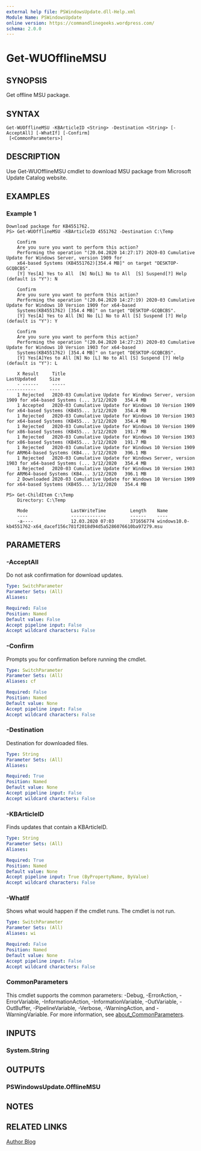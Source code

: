 ```yaml
---
external help file: PSWindowsUpdate.dll-Help.xml
Module Name: PSWindowsUpdate
online version: https://commandlinegeeks.wordpress.com/
schema: 2.0.0
---
```


# Get-WUOfflineMSU

## SYNOPSIS
Get offline MSU package.

## SYNTAX

```
Get-WUOfflineMSU -KBArticleID <String> -Destination <String> [-AcceptAll] [-WhatIf] [-Confirm]
 [<CommonParameters>]
```

## DESCRIPTION
Use Get-WUOfflineMSU cmdlet to download MSU package from Microsoft Update Catalog website.

## EXAMPLES

### Example 1
```
Download package for KB4551762.
PS> Get-WUOfflineMSU -KBArticleID 4551762 -Destination C:\Temp                                              

    Confirm
    Are you sure you want to perform this action?
    Performing the operation "(20.04.2020 14:27:17) 2020-03 Cumulative Update for Windows Server, version 1909 for
    x64-based Systems (KB4551762)[354.4 MB]" on target "DESKTOP-GCQBCBS".
    [Y] Yes[A] Yes to All  [N] No[L] No to All  [S] Suspend[?] Help (default is "Y"): N

    Confirm
    Are you sure you want to perform this action?
    Performing the operation "(20.04.2020 14:27:19) 2020-03 Cumulative Update for Windows 10 Version 1909 for x64-based
    Systems(KB4551762) [354.4 MB]" on target "DESKTOP-GCQBCBS".
    [Y] Yes[A] Yes to All [N] No [L] No to All [S] Suspend [?] Help (default is "Y"): Y

    Confirm
    Are you sure you want to perform this action?
    Performing the operation "(20.04.2020 14:27:23) 2020-03 Cumulative Update for Windows 10 Version 1903 for x64-based
    Systems(KB4551762) [354.4 MB]" on target "DESKTOP-GCQBCBS".
    [Y] Yes[A]Yes to All [N] No [L] No to All [S] Suspend [?] Help (default is "Y"): L

    X Result     Title                                                                                 LastUpdated     Size
    - ------     -----                                                                                 -----------     ----
    1 Rejected   2020-03 Cumulative Update for Windows Server, version 1909 for x64-based Systems (... 3/12/2020   354.4 MB
    1 Accepted   2020-03 Cumulative Update for Windows 10 Version 1909 for x64-based Systems (KB455... 3/12/2020   354.4 MB
    1 Rejected   2020-03 Cumulative Update for Windows 10 Version 1903 for x64-based Systems (KB455... 3/12/2020   354.4 MB
    1 Rejected   2020-03 Cumulative Update for Windows 10 Version 1909 for x86-based Systems (KB455... 3/12/2020   191.7 MB
    1 Rejected   2020-03 Cumulative Update for Windows 10 Version 1903 for x86-based Systems (KB455... 3/12/2020   191.7 MB
    1 Rejected   2020-03 Cumulative Update for Windows 10 Version 1909 for ARM64-based Systems (KB4... 3/12/2020   396.1 MB
    1 Rejected   2020-03 Cumulative Update for Windows Server, version 1903 for x64-based Systems (... 3/12/2020   354.4 MB
    1 Rejected   2020-03 Cumulative Update for Windows 10 Version 1903 for ARM64-based Systems (KB4... 3/12/2020   396.1 MB
    2 Downloaded 2020-03 Cumulative Update for Windows 10 Version 1909 for x64-based Systems (KB455... 3/12/2020   354.4 MB

PS> Get-ChildItem C:\Temp
    Directory: C:\Temp

    Mode                LastWriteTime         Length    Name
    ----                -------------         ------    ----
    -a----              12.03.2020 07:03      371656774 windows10.0-kb4551762-x64_dacef156c781f2018d94d5a5286076610ba97279.msu
```

## PARAMETERS

### -AcceptAll
Do not ask confirmation for download updates.

```yaml
Type: SwitchParameter
Parameter Sets: (All)
Aliases:

Required: False
Position: Named
Default value: False
Accept pipeline input: False
Accept wildcard characters: False
```

### -Confirm
Prompts you for confirmation before running the cmdlet.

```yaml
Type: SwitchParameter
Parameter Sets: (All)
Aliases: cf

Required: False
Position: Named
Default value: None
Accept pipeline input: False
Accept wildcard characters: False
```

### -Destination
Destination for downloaded files.

```yaml
Type: String
Parameter Sets: (All)
Aliases:

Required: True
Position: Named
Default value: None
Accept pipeline input: False
Accept wildcard characters: False
```

### -KBArticleID
Finds updates that contain a KBArticleID.

```yaml
Type: String
Parameter Sets: (All)
Aliases:

Required: True
Position: Named
Default value: None
Accept pipeline input: True (ByPropertyName, ByValue)
Accept wildcard characters: False
```

### -WhatIf
Shows what would happen if the cmdlet runs. The cmdlet is not run.

```yaml
Type: SwitchParameter
Parameter Sets: (All)
Aliases: wi

Required: False
Position: Named
Default value: None
Accept pipeline input: False
Accept wildcard characters: False
```

### CommonParameters
This cmdlet supports the common parameters: -Debug, -ErrorAction, -ErrorVariable, -InformationAction, -InformationVariable, -OutVariable, -OutBuffer, -PipelineVariable, -Verbose, -WarningAction, and -WarningVariable. For more information, see [about_CommonParameters](http://go.microsoft.com/fwlink/?LinkID=113216).

## INPUTS

### System.String

## OUTPUTS

### PSWindowsUpdate.OfflineMSU

## NOTES

## RELATED LINKS

[Author Blog](https://commandlinegeeks.wordpress.com/)


